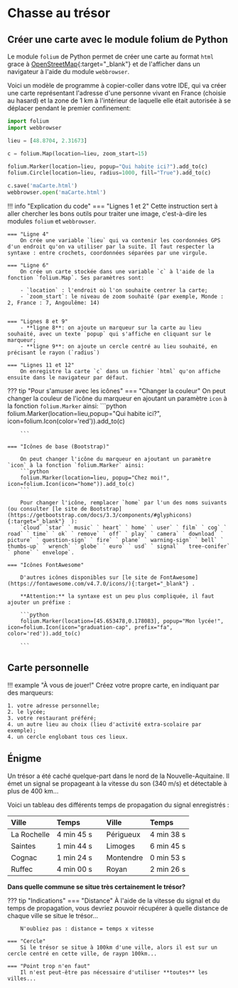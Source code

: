 # Chasse au trésor

## Créer une carte avec le module folium de Python

Le module `folium` de Python permet de créer une carte au format `html` grace à [OpenStreetMap](https://www.openstreetmap.fr/){:target="_blank"} et de l'afficher dans un navigateur à l'aide du module `webbrowser`.

Voici un modèle de programme à copier-coller dans votre IDE, qui va créer une carte représentant l'adresse d'une personne vivant en France (choisie au hasard) et la zone de 1 km à l'intérieur de laquelle elle était autorisée à se déplacer pendant le premier confinement:

```python
import folium
import webbrowser

lieu = [48.8704, 2.31673]

c = folium.Map(location=lieu, zoom_start=15)

folium.Marker(location=lieu, popup="Qui habite ici?").add_to(c)
folium.Circle(location=lieu, radius=1000, fill="True").add_to(c)

c.save('maCarte.html')
webbrowser.open('maCarte.html')
```

!!! info "Explication du code"
    === "Lignes 1 et 2"
        Cette instruction sert à aller chercher les bons outils pour traiter une image, c'est-à-dire les modules `folium` et `webbrowser`.
    
    === "Ligne 4"
        On crée une variable `lieu` qui va contenir les coordonnées GPS d'un endroit qu'on va utiliser par la suite. Il faut respecter la syntaxe : entre crochets, coordonnées séparées par une virgule.
    
    === "Ligne 6"
        On crée un carte stockée dans une variable `c` à l'aide de la fonction `folium.Map`. Ses paramètres sont:

        - `location` : l'endroit où l'on souhaite centrer la carte;
        - `zoom_start`: le niveau de zoom souhaité (par exemple, Monde : 2, France : 7, Angoulême: 14)

    
    === "Lignes 8 et 9"
        - **ligne 8**: on ajoute un marqueur sur la carte au lieu souhaité, avec un texte `popup` qui s'affiche en cliquant sur le marqueur;
        - **ligne 9**: on ajoute un cercle centré au lieu souhaité, en précisant le rayon (`radius`)

    === "Lignes 11 et 12"
        On enregistre la carte `c` dans un fichier `html` qu'on affiche ensuite dans le navigateur par défaut.


??? tip "Pour s'amuser avec les icônes"
    === "Changer la couleur"
         On peut changer la couleur de l'icône du marqueur en ajoutant un paramètre `icon` à la fonction `folium.Marker` ainsi:
        ```python
        folium.Marker(location=lieu,popup="Qui habite ici?", icon=folium.Icon(color='red')).add_to(c)

        ```
        
    === "Icônes de base (Bootstrap)"

        On peut changer l'icône du marqueur en ajoutant un paramètre `icon` à la fonction `folium.Marker` ainsi:
        ```python
        folium.Marker(location=lieu, popup="Chez moi!", icon=folium.Icon(icon="home")).add_to(c)
        ```

        Pour changer l'icône, remplacer `home` par l'un des noms suivants (ou consulter [le site de Bootstrap](https://getbootstrap.com/docs/3.3/components/#glyphicons){:target="_blank"}  ):
        `cloud` `star` ` music` ` heart` ` home` ` user` ` film` ` cog` ` road` ` time` ` ok` ` remove` ` off` ` play` ` camera` ` download` ` picture` ` question-sign` ` fire` ` plane` ` warning-sign` ` bell` ` thumbs-up` ` wrench` ` globe` ` euro` ` usd` ` signal` ` tree-conifer` ` phone` ` envelope`.
    
    === "Icônes FontAwesome"

        D'autres icônes disponibles sur [le site de FontAwesome](https://fontawesome.com/v4.7.0/icons/){:target="_blank"} .

        **Attention:** la syntaxe est un peu plus compliquée, il faut ajouter un préfixe :

        ```python
        folium.Marker(location=[45.653478,0.178083], popup="Mon lycée!", icon=folium.Icon(icon="graduation-cap", prefix="fa", color='red')).add_to(c)

        ```
        
## Carte personnelle

!!! example "À vous de jouer!"
    Créez votre propre carte, en indiquant par des marqueurs:

    1. votre adresse personnelle;
    2. le lycée;
    3. votre restaurant préféré;
    4. un autre lieu au choix (lieu d'activité extra-scolaire par exemple);
    4. un cercle englobant tous ces lieux.


## Énigme

Un trésor a été caché quelque-part dans le nord de la Nouvelle-Aquitaine. Il émet un signal se propageant à la vitesse du son (340 m/s) et détectable à plus de 400 km...

Voici un tableau des différents temps de propagation du signal enregistrés :

|Ville|Temps| |Ville|Temps|
|:-----|:-----|:-----|:-----|:-----|
|La Rochelle | 4 min 45 s||Périgueux | 4 min 38 s|
|Saintes | 1 min 44 s|| Limoges | 6 min 45 s|
|Cognac | 1 min 24 s ||Montendre | 0 min 53 s|
|Ruffec | 4 min 00 s ||Royan |2 min 26 s|

**Dans quelle commune se situe très certainement le trésor?**

??? tip "Indications"
    === "Distance"
        À l'aide de la vitesse du signal et du temps de propagation, vous devriez pouvoir récupérer à quelle distance de chaque ville se situe le trésor...

        N'oubliez pas : distance = temps x vitesse
    
    === "Cercle"
        Si le trésor se situe à 100km d'une ville, alors il est sur un cercle centré en cette ville, de raypn 100km...
    
    === "Point trop n'en faut"
        Il n'est peut-être pas nécessaire d'utiliser **toutes** les villes...